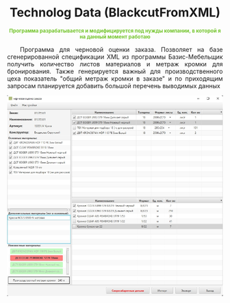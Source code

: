 <h1 style="text-align: center">Technolog Data (BlackcutFromXML)</h1>
<div style="text-align: center; font-weight: bold; font-size: smaller; color: #72c42a">Программа разрабатывается и модифицируется под нужды компании, в которой я на данный момент работаю</div>
<p style="text-indent: 30px; text-align: justify">Программа для черновой оценки заказа. Позволяет на базе сгенерированной спецификации XML из программы Базис-Мебельщик получить количество листов материалов и метраж кромки для бронирования. Также генерируется важный для производственного цеха показатель "общий метраж кромки в заказе" и по приходящим запросам планируется добавить большой перечень выводимых данных</p>
<img width="999" src=".\readmeSRC\main-view.jpg" alt="main view"/>
